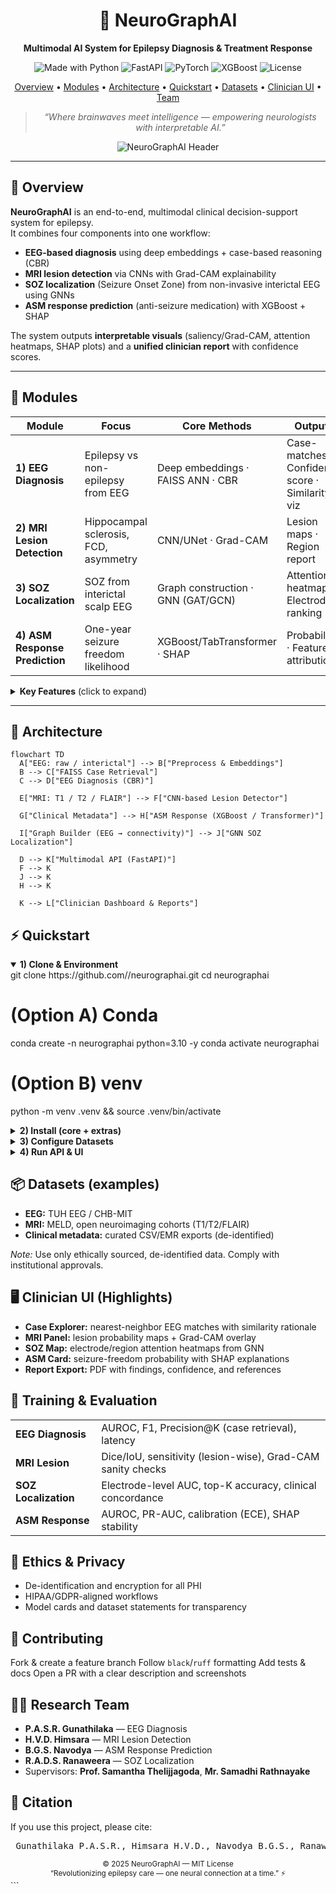 <!--
  NeuroGraphAI — Multimodal AI for Epilepsy
  README.md (HTML + GitHub-safe CSS-ish formatting)
-->

<div align="center">

  <h1>🧠 NeuroGraphAI</h1>
  <p><b>Multimodal AI System for Epilepsy Diagnosis & Treatment Response</b></p>

  <!-- Badges -->
  <p>
    <img alt="Made with Python" src="https://img.shields.io/badge/Made%20with-Python-3776AB?logo=python&logoColor=white">
    <img alt="FastAPI" src="https://img.shields.io/badge/API-FastAPI-009688?logo=fastapi&logoColor=white">
    <img alt="PyTorch" src="https://img.shields.io/badge/Model-PyTorch-EE4C2C?logo=pytorch&logoColor=white">
    <img alt="XGBoost" src="https://img.shields.io/badge/Tabular-XGBoost-FF6600?logo=apache-spark&logoColor=white">
    <img alt="License" src="https://img.shields.io/badge/License-MIT-000000?logo=open-source-initiative&logoColor=white">
  </p>

  <!-- Quick Nav -->
  <p>
    <a href="#overview">Overview</a> •
    <a href="#modules">Modules</a> •
    <a href="#architecture">Architecture</a> •
    <a href="#quickstart">Quickstart</a> •
    <a href="#datasets">Datasets</a> •
    <a href="#ui">Clinician UI</a> •
    <a href="#team">Team</a>
  </p>

  <!-- Tagline -->
  <blockquote>
    <i>“Where brainwaves meet intelligence — empowering neurologists with interpretable AI.”</i>
  </blockquote>

  <!-- Hero -->
  <img alt="NeuroGraphAI Header" src="https://img.shields.io/badge/-Epilepsy%20AI%20%7C%20EEG%20%7C%20MRI%20%7C%20GNN%20%7C%20XAI-673AB7?labelColor=1F1F1F&style=for-the-badge">
</div>

---

<a id="overview"></a>
<h2>📘 Overview</h2>

<b>NeuroGraphAI</b> is an end-to-end, multimodal clinical decision-support system for epilepsy.  
It combines four components into one workflow:
<ul>
  <li><b>EEG-based diagnosis</b> using deep embeddings + case-based reasoning (CBR)</li>
  <li><b>MRI lesion detection</b> via CNNs with Grad-CAM explainability</li>
  <li><b>SOZ localization</b> (Seizure Onset Zone) from non-invasive interictal EEG using GNNs</li>
  <li><b>ASM response prediction</b> (anti-seizure medication) with XGBoost + SHAP</li>
</ul>

The system outputs <b>interpretable visuals</b> (saliency/Grad-CAM, attention heatmaps, SHAP plots) and a <b>unified clinician report</b> with confidence scores.

---

<a id="modules"></a>
<h2>🧩 Modules</h2>

<table>
  <thead>
    <tr>
      <th>Module</th>
      <th>Focus</th>
      <th>Core Methods</th>
      <th>Outputs</th>
    </tr>
  </thead>
  <tbody>
    <tr>
      <td><b>1) EEG Diagnosis</b></td>
      <td>Epilepsy vs non-epilepsy from EEG</td>
      <td>Deep embeddings · FAISS ANN · CBR</td>
      <td>Case-matches · Confidence score · Similarity viz</td>
    </tr>
    <tr>
      <td><b>2) MRI Lesion Detection</b></td>
      <td>Hippocampal sclerosis, FCD, asymmetry</td>
      <td>CNN/UNet · Grad-CAM</td>
      <td>Lesion maps · Region report</td>
    </tr>
    <tr>
      <td><b>3) SOZ Localization</b></td>
      <td>SOZ from interictal scalp EEG</td>
      <td>Graph construction · GNN (GAT/GCN)</td>
      <td>Attention heatmaps · Electrode ranking</td>
    </tr>
    <tr>
      <td><b>4) ASM Response Prediction</b></td>
      <td>One-year seizure freedom likelihood</td>
      <td>XGBoost/TabTransformer · SHAP</td>
      <td>Probability · Feature attributions</td>
    </tr>
  </tbody>
</table>

<details>
  <summary><b>Key Features</b> (click to expand)</summary>
  <ul>
    <li>Multimodal fusion (EEG + MRI + clinical metadata)</li>
    <li>Real-time FAISS retrieval for CBR explanations</li>
    <li>Clinician-friendly interpretability (Grad-CAM, SHAP, attention)</li>
    <li>Low-resource deployability (scalable API, modular components)</li>
  </ul>
</details>

---

<a id="architecture"></a>
<a id="architecture"></a>

## 🧬 Architecture

```mermaid
flowchart TD
  A["EEG: raw / interictal"] --> B["Preprocess & Embeddings"]
  B --> C["FAISS Case Retrieval"]
  C --> D["EEG Diagnosis (CBR)"]

  E["MRI: T1 / T2 / FLAIR"] --> F["CNN-based Lesion Detector"]

  G["Clinical Metadata"] --> H["ASM Response (XGBoost / Transformer)"]

  I["Graph Builder (EEG → connectivity)"] --> J["GNN SOZ Localization"]

  D --> K["Multimodal API (FastAPI)"]
  F --> K
  J --> K
  H --> K

  K --> L["Clinician Dashboard & Reports"]
```

<a id="quickstart"></a>
<h2>⚡ Quickstart</h2> <details open> <summary><b>1) Clone & Environment</b></summary>
git clone https://github.com/<your-org>/neurographai.git
cd neurographai

# (Option A) Conda
conda create -n neurographai python=3.10 -y
conda activate neurographai

# (Option B) venv
python -m venv .venv && source .venv/bin/activate
</details> <details> <summary><b>2) Install (core + extras)</b></summary>

pip install -U pip wheel
pip install -r requirements.txt

# optional accelerators
pip install torch torchvision --index-url https://download.pytorch.org/whl/cu121
</details> <details> <summary><b>3) Configure Datasets</b></summary>

# put files like:
data/
  eeg/           # EEG (e.g., TUH EEG)
  mri/           # MRI (T1/T2/FLAIR)
  clinical/      # CSV/Parquet clinical metadata
</details> <details> <summary><b>4) Run API & UI</b></summary>

# start API
uvicorn app.main:api --host 0.0.0.0 --port 8000 --reload

# start dashboard (example)
streamlit run ui/Dashboard.py
</details>

<a id="datasets"></a>
<h2>📦 Datasets (examples)</h2> <ul> <li><b>EEG:</b> TUH EEG / CHB-MIT</li> <li><b>MRI:</b> MELD, open neuroimaging cohorts (T1/T2/FLAIR)</li> <li><b>Clinical metadata:</b> curated CSV/EMR exports (de-identified)</li> </ul>
<i>Note:</i> Use only ethically sourced, de-identified data. Comply with institutional approvals.

<a id="ui"></a>
<h2>🖥️ Clinician UI (Highlights)</h2> <ul> <li><b>Case Explorer:</b> nearest-neighbor EEG matches with similarity rationale</li> <li><b>MRI Panel:</b> lesion probability maps + Grad-CAM overlay</li> <li><b>SOZ Map:</b> electrode/region attention heatmaps from GNN</li> <li><b>ASM Card:</b> seizure-freedom probability with SHAP explanations</li> <li><b>Report Export:</b> PDF with findings, confidence, and references</li> </ul>

<h2>🧠 Training & Evaluation</h2> <table> <tr> <td><b>EEG Diagnosis</b></td> <td>AUROC, F1, Precision@K (case retrieval), latency</td> </tr> <tr> <td><b>MRI Lesion</b></td> <td>Dice/IoU, sensitivity (lesion-wise), Grad-CAM sanity checks</td> </tr> <tr> <td><b>SOZ Localization</b></td> <td>Electrode-level AUC, top-K accuracy, clinical concordance</td> </tr> <tr> <td><b>ASM Response</b></td> <td>AUROC, PR-AUC, calibration (ECE), SHAP stability</td> </tr> </table>

<h2>🔐 Ethics & Privacy</h2> <ul> <li>De-identification and encryption for all PHI</li> <li>HIPAA/GDPR-aligned workflows</li> <li>Model cards and dataset statements for transparency</li> </ul>

<a id="contribute"></a>
<h2>🤝 Contributing</h2>
Fork & create a feature branch
Follow <code>black</code>/<code>ruff</code> formatting
Add tests & docs
Open a PR with a clear description and screenshots
<a id="team"></a>
<h2>🧑‍🔬 Research Team</h2> <ul> <li><b>P.A.S.R. Gunathilaka</b> — EEG Diagnosis</li> <li><b>H.V.D. Himsara</b> — MRI Lesion Detection</li> <li><b>B.G.S. Navodya</b> — ASM Response Prediction</li> <li><b>R.A.D.S. Ranaweera</b> — SOZ Localization</li> <li>Supervisors: <b>Prof. Samantha Thelijjagoda</b>, <b>Mr. Samadhi Rathnayake</b></li> </ul>


<h2>📜 Citation</h2>
If you use this project, please cite:
<pre> Gunathilaka P.A.S.R., Himsara H.V.D., Navodya B.G.S., Ranaweera R.A.D.S. (2025). NeuroGraphAI: A Multimodal AI System for Epilepsy Diagnosis & Treatment Response. Department of Computer Science, SLIIT. </pre>
<div align="center"> <sub>© 2025 NeuroGraphAI — MIT License</sub><br> <sub>“Revolutionizing epilepsy care — one neural connection at a time.” ⚡</sub> </div> ```

